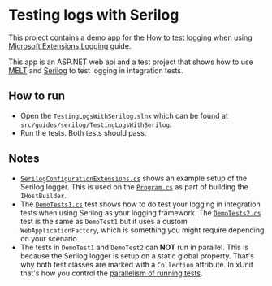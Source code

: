 ﻿# Testing logs with Serilog

This project contains a demo app for the [How to test logging when using Microsoft.Extensions.Logging](../../../../docs/guides/testing-logs.md) guide.

This app is an ASP.NET web api and a test project that shows how to use [MELT](https://github.com/alefranz/MELT) and [Serilog](https://github.com/serilog/serilog-aspnetcore) to test logging in integration tests.

## How to run

* Open the `TestingLogsWithSerilog.slnx` which can be found at `src/guides/serilog/TestingLogsWithSerilog`.
* Run the tests. Both tests should pass.

## Notes

* [`SerilogConfigurationExtensions.cs`](../../../../src/guides/serilog/TestingLogsWithSerilog/TestingLogsWithSerilogDemo/SerilogConfigurationExtensions.cs) shows an example setup of the Serilog logger. This is used on the [`Program.cs`](../../../../src/guides/serilog/TestingLogsWithSerilog/TestingLogsWithSerilogDemo/Program.cs) as part of building the `IHostBuilder`.
* The [`DemoTests1.cs`](../../../../src/guides/serilog/TestingLogsWithSerilog/TestingLogsWithSerilogDemo.Tests/DemoTests1.cs) test shows how to do test your logging in integration tests when using Serilog as your logging framework. The [`DemoTests2.cs`](../../../../src/guides/serilog/TestingLogsWithSerilog/TestingLogsWithSerilogDemo.Tests/DemoTests2.cs) test is the same as `DemoTest1` but it uses a custom `WebApplicationFactory`, which is something you might require depending on your scenario.
* The tests in `DemoTest1` and `DemoTest2` can **NOT** run in parallel. This is because the Serilog logger is setup on a static global property. That's why both test classes are marked with a `Collection` attribute. In xUnit that's how you control the [parallelism of running tests](https://xunit.net/docs/running-tests-in-parallel).
